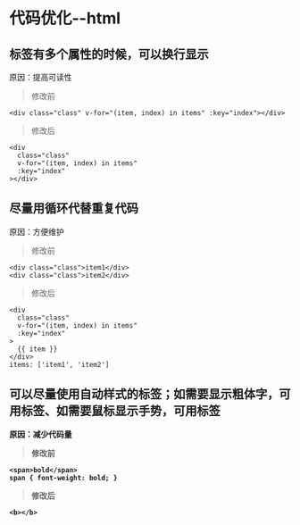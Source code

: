 # 代码优化--html

## 标签有多个属性的时候，可以换行显示

原因：提高可读性

> 修改前

```
<div class="class" v-for="(item, index) in items" :key="index"></div>
```

> 修改后

```
<div
  class="class"
  v-for="(item, index) in items"
  :key="index"
></div>
```

## 尽量用循环代替重复代码

原因：方便维护

> 修改前

```
<div class="class">item1</div>
<div class="class">item2</div>
```

> 修改后

```
<div
  class="class"
  v-for="(item, index) in items"
  :key="index"
>
  {{ item }}
</div>
items: ['item1', 'item2']
```

## 可以尽量使用自动样式的标签；如需要显示粗体字，可用<b>标签、如需要鼠标显示手势，可用<a>标签

原因：减少代码量

> 修改前

```
<span>bold</span>
span { font-weight: bold; }
```

> 修改后

```
<b></b>
```
